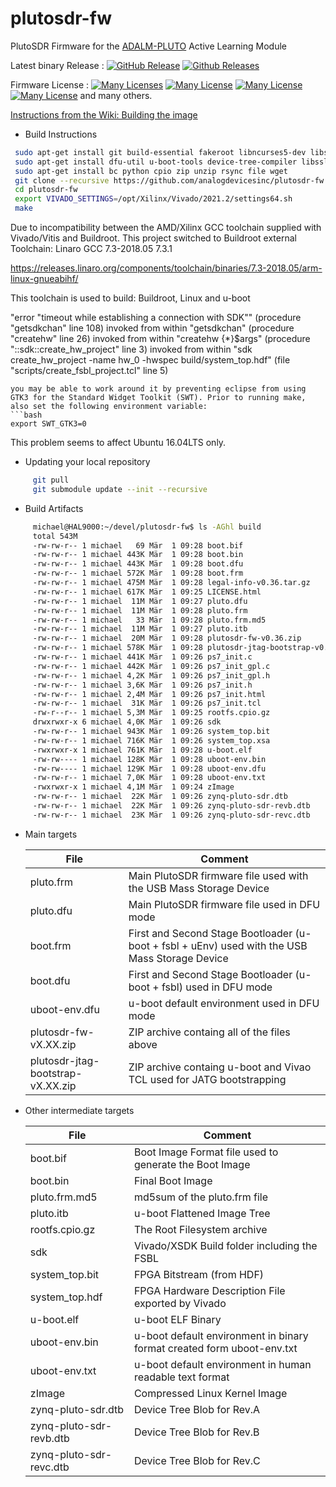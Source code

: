 # plutosdr-fw
PlutoSDR Firmware for the [ADALM-PLUTO](https://wiki.analog.com/university/tools/pluto "PlutoSDR Wiki Page") Active Learning Module

Latest binary Release : [![GitHub Release](https://img.shields.io/github/release/analogdevicesinc/plutosdr-fw.svg)](https://github.com/analogdevicesinc/plutosdr-fw/releases/latest)  [![Github Releases](https://img.shields.io/github/downloads/analogdevicesinc/plutosdr-fw/total.svg)](https://github.com/analogdevicesinc/plutosdr-fw/releases/latest)

Firmware License : [![Many Licenses](https://img.shields.io/badge/license-LGPL2+-blue.svg)](https://github.com/analogdevicesinc/plutosdr-fw/blob/master/LICENSE.md)  [![Many License](https://img.shields.io/badge/license-GPL2+-blue.svg)](https://github.com/analogdevicesinc/plutosdr-fw/blob/master/LICENSE.md)  [![Many License](https://img.shields.io/badge/license-BSD-blue.svg)](https://github.com/analogdevicesinc/plutosdr-fw/blob/master/LICENSE.md)  [![Many License](https://img.shields.io/badge/license-apache-blue.svg)](https://github.com/analogdevicesinc/plutosdr-fw/blob/master/LICENSE.md) and many others.

[Instructions from the Wiki: Building the image](https://wiki.analog.com/university/tools/pluto/building_the_image)

* Build Instructions
```bash
 sudo apt-get install git build-essential fakeroot libncurses5-dev libssl-dev ccache
 sudo apt-get install dfu-util u-boot-tools device-tree-compiler libssl1.0-dev mtools
 sudo apt-get install bc python cpio zip unzip rsync file wget
 git clone --recursive https://github.com/analogdevicesinc/plutosdr-fw.git
 cd plutosdr-fw
 export VIVADO_SETTINGS=/opt/Xilinx/Vivado/2021.2/settings64.sh
 make

```

Due to incompatibility between the AMD/Xilinx GCC toolchain supplied with Vivado/Vitis and Buildroot.
This project switched to Buildroot external Toolchain: Linaro GCC 7.3-2018.05 7.3.1

https://releases.linaro.org/components/toolchain/binaries/7.3-2018.05/arm-linux-gnueabihf/

This toolchain is used to build: Buildroot, Linux and u-boot


"error "timeout while establishing a connection with SDK""
    (procedure "getsdkchan" line 108)
    invoked from within
"getsdkchan"
    (procedure "createhw" line 26)
    invoked from within
"createhw {*}$args"
    (procedure "::sdk::create_hw_project" line 3)
    invoked from within
"sdk create_hw_project -name hw_0 -hwspec build/system_top.hdf"
    (file "scripts/create_fsbl_project.tcl" line 5)
```
you may be able to work around it by preventing eclipse from using GTK3 for the Standard Widget Toolkit (SWT). Prior to running make, also set the following environment variable: 
```bash
export SWT_GTK3=0
```
This problem seems to affect Ubuntu 16.04LTS only.

 * Updating your local repository 
 ```bash 
      git pull
      git submodule update --init --recursive
  ```
   
* Build Artifacts
 ```bash
      michael@HAL9000:~/devel/plutosdr-fw$ ls -AGhl build
      total 543M
      -rw-rw-r-- 1 michael   69 Mär  1 09:28 boot.bif
      -rw-rw-r-- 1 michael 443K Mär  1 09:28 boot.bin
      -rw-rw-r-- 1 michael 443K Mär  1 09:28 boot.dfu
      -rw-rw-r-- 1 michael 572K Mär  1 09:28 boot.frm
      -rw-rw-r-- 1 michael 475M Mär  1 09:28 legal-info-v0.36.tar.gz
      -rw-rw-r-- 1 michael 617K Mär  1 09:25 LICENSE.html
      -rw-rw-r-- 1 michael  11M Mär  1 09:27 pluto.dfu
      -rw-rw-r-- 1 michael  11M Mär  1 09:28 pluto.frm
      -rw-rw-r-- 1 michael   33 Mär  1 09:28 pluto.frm.md5
      -rw-rw-r-- 1 michael  11M Mär  1 09:27 pluto.itb
      -rw-rw-r-- 1 michael  20M Mär  1 09:28 plutosdr-fw-v0.36.zip
      -rw-rw-r-- 1 michael 578K Mär  1 09:28 plutosdr-jtag-bootstrap-v0.36.zip
      -rw-rw-r-- 1 michael 441K Mär  1 09:26 ps7_init.c
      -rw-rw-r-- 1 michael 442K Mär  1 09:26 ps7_init_gpl.c
      -rw-rw-r-- 1 michael 4,2K Mär  1 09:26 ps7_init_gpl.h
      -rw-rw-r-- 1 michael 3,6K Mär  1 09:26 ps7_init.h
      -rw-rw-r-- 1 michael 2,4M Mär  1 09:26 ps7_init.html
      -rw-rw-r-- 1 michael  31K Mär  1 09:26 ps7_init.tcl
      -rw-r--r-- 1 michael 5,3M Mär  1 09:25 rootfs.cpio.gz
      drwxrwxr-x 6 michael 4,0K Mär  1 09:26 sdk
      -rw-rw-r-- 1 michael 943K Mär  1 09:26 system_top.bit
      -rw-rw-r-- 1 michael 716K Mär  1 09:26 system_top.xsa
      -rwxrwxr-x 1 michael 761K Mär  1 09:28 u-boot.elf
      -rw-rw---- 1 michael 128K Mär  1 09:28 uboot-env.bin
      -rw-rw---- 1 michael 129K Mär  1 09:28 uboot-env.dfu
      -rw-rw-r-- 1 michael 7,0K Mär  1 09:28 uboot-env.txt
      -rwxrwxr-x 1 michael 4,1M Mär  1 09:24 zImage
      -rw-rw-r-- 1 michael  22K Mär  1 09:26 zynq-pluto-sdr.dtb
      -rw-rw-r-- 1 michael  22K Mär  1 09:26 zynq-pluto-sdr-revb.dtb
      -rw-rw-r-- 1 michael  23K Mär  1 09:26 zynq-pluto-sdr-revc.dtb

 ```
 
 * Main targets
 
     | File  | Comment |
     | ------------- | ------------- | 
     | pluto.frm | Main PlutoSDR firmware file used with the USB Mass Storage Device |
     | pluto.dfu | Main PlutoSDR firmware file used in DFU mode |
     | boot.frm  | First and Second Stage Bootloader (u-boot + fsbl + uEnv) used with the USB Mass Storage Device |
     | boot.dfu  | First and Second Stage Bootloader (u-boot + fsbl) used in DFU mode |
     | uboot-env.dfu  | u-boot default environment used in DFU mode |
     | plutosdr-fw-vX.XX.zip  | ZIP archive containg all of the files above |  
     | plutosdr-jtag-bootstrap-vX.XX.zip  | ZIP archive containg u-boot and Vivao TCL used for JATG bootstrapping |       
 
  * Other intermediate targets

     | File  | Comment |
     | ------------- | ------------- |
     | boot.bif | Boot Image Format file used to generate the Boot Image |
     | boot.bin | Final Boot Image |
     | pluto.frm.md5 | md5sum of the pluto.frm file |
     | pluto.itb | u-boot Flattened Image Tree |
     | rootfs.cpio.gz | The Root Filesystem archive |
     | sdk | Vivado/XSDK Build folder including  the FSBL |
     | system_top.bit | FPGA Bitstream (from HDF) |
     | system_top.hdf | FPGA Hardware Description  File exported by Vivado |
     | u-boot.elf | u-boot ELF Binary |
     | uboot-env.bin | u-boot default environment in binary format created form uboot-env.txt |
     | uboot-env.txt | u-boot default environment in human readable text format |
     | zImage | Compressed Linux Kernel Image |
     | zynq-pluto-sdr.dtb | Device Tree Blob for Rev.A |
     | zynq-pluto-sdr-revb.dtb | Device Tree Blob for Rev.B|     
     | zynq-pluto-sdr-revc.dtb | Device Tree Blob for Rev.C|
 

